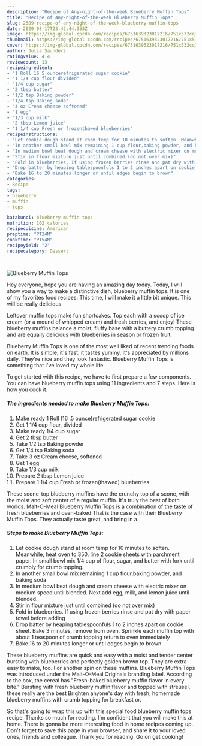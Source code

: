 ```yaml
---
description: "Recipe of Any-night-of-the-week Blueberry Muffin Tops"
title: "Recipe of Any-night-of-the-week Blueberry Muffin Tops"
slug: 2589-recipe-of-any-night-of-the-week-blueberry-muffin-tops
date: 2020-08-17T23:42:44.553Z
image: https://img-global.cpcdn.com/recipes/6751639323017216/751x532cq70/blueberry-muffin-tops-recipe-main-photo.jpg
thumbnail: https://img-global.cpcdn.com/recipes/6751639323017216/751x532cq70/blueberry-muffin-tops-recipe-main-photo.jpg
cover: https://img-global.cpcdn.com/recipes/6751639323017216/751x532cq70/blueberry-muffin-tops-recipe-main-photo.jpg
author: Julia Saunders
ratingvalue: 4.4
reviewcount: 13
recipeingredient:
- "1 Roll 16 5 ouncerefrigerated sugar cookie"
- "1 1/4 cup flour divided"
- "1/4 cup sugar"
- "2 tbsp butter"
- "1/2 tsp Baking powder"
- "1/4 tsp Baking soda"
- "3 oz Cream cheese softened"
- "1 egg"
- "1/3 cup milk"
- "2 tbsp Lemon juice"
- "1 1/4 cup Fresh or frozenthawed blueberries"
recipeinstructions:
- "Let cookie dough stand at room temp for 10 minutes to soften. Meanwhile, heat oven to 350. line 2 cookie sheets with parchment paper. In small bowl mix 1/4 cup of flour, sugar, and butter with fork until crumbly for crumb topping."
- "In another small bowl mix remaining 1 cup flour,baking powder, and baking soda"
- "In medium bowl beat dough and cream cheese with electric mixer on medium speed until blended. Next add egg, milk, and lemon juice until blended."
- "Stir in flour mixture just until combined (do not over mix)"
- "Fold in blueberries. If using frozen berries rinse and pat dry with paper towel before adding"
- "Drop batter by heaping tablespoonfuls 1 to 2 inches apart on cookie sheet. Bake 3 minutes, remove from oven. Sprinkle each muffin top with about 1 teaspoon of crumb topping return to oven immediately"
- "Bake 16 to 20 minutes longer or until edges begin to brown"
categories:
- Recipe
tags:
- blueberry
- muffin
- tops

katakunci: blueberry muffin tops 
nutrition: 102 calories
recipecuisine: American
preptime: "PT24M"
cooktime: "PT54M"
recipeyield: "2"
recipecategory: Dessert

---
```



![Blueberry Muffin Tops](https://img-global.cpcdn.com/recipes/6751639323017216/751x532cq70/blueberry-muffin-tops-recipe-main-photo.jpg)

Hey everyone, hope you are having an amazing day today. Today, I will show you a way to make a distinctive dish, blueberry muffin tops. It is one of my favorites food recipes. This time, I will make it a little bit unique. This will be really delicious.

Leftover muffin tops make fun shortcakes. Top each with a scoop of ice cream (or a mound of whipped cream) and fresh berries, and enjoy! These blueberry muffins balance a moist, fluffy base with a buttery crumb topping and are equally delicious with blueberries in season or frozen fruit.

Blueberry Muffin Tops is one of the most well liked of recent trending foods on earth. It is simple, it's fast, it tastes yummy. It's appreciated by millions daily. They're nice and they look fantastic. Blueberry Muffin Tops is something that I've loved my whole life.


To get started with this recipe, we have to first prepare a few components. You can have blueberry muffin tops using 11 ingredients and 7 steps. Here is how you cook it.

<!--inarticleads1-->

##### The ingredients needed to make Blueberry Muffin Tops:

1. Make ready 1 Roll (16 .5 ounce)refrigerated sugar cookie
1. Get 1 1/4 cup flour, divided
1. Make ready 1/4 cup sugar
1. Get 2 tbsp butter
1. Take 1/2 tsp Baking powder
1. Get 1/4 tsp Baking soda
1. Take 3 oz Cream cheese, softened
1. Get 1 egg
1. Take 1/3 cup milk
1. Prepare 2 tbsp Lemon juice
1. Prepare 1 1/4 cup Fresh or frozen(thawed) blueberries


These scone-top blueberry muffins have the crunchy top of a scone, with the moist and soft center of a regular muffin. It&#39;s truly the best of both worlds. Malt-O-Meal Blueberry Muffin Tops is a combination of the taste of fresh blueberries and oven-baked That is the case with their Blueberry Muffin Tops. They actually taste great, and bring in a. 

<!--inarticleads2-->

##### Steps to make Blueberry Muffin Tops:

1. Let cookie dough stand at room temp for 10 minutes to soften. Meanwhile, heat oven to 350. line 2 cookie sheets with parchment paper. In small bowl mix 1/4 cup of flour, sugar, and butter with fork until crumbly for crumb topping.
1. In another small bowl mix remaining 1 cup flour,baking powder, and baking soda
1. In medium bowl beat dough and cream cheese with electric mixer on medium speed until blended. Next add egg, milk, and lemon juice until blended.
1. Stir in flour mixture just until combined (do not over mix)
1. Fold in blueberries. If using frozen berries rinse and pat dry with paper towel before adding
1. Drop batter by heaping tablespoonfuls 1 to 2 inches apart on cookie sheet. Bake 3 minutes, remove from oven. Sprinkle each muffin top with about 1 teaspoon of crumb topping return to oven immediately
1. Bake 16 to 20 minutes longer or until edges begin to brown


These blueberry muffins are quick and easy with a moist and tender center bursting with blueberries and perfectly golden brown top. They are extra easy to make, too. For another spin on these muffins. Blueberry Muffin Tops was introduced under the Malt-O-Meal Originals branding label. According to the box, the cereal has &#34;Fresh-baked blueberry muffin flavor in every bite.&#34; Bursting with fresh blueberry muffin flavor and topped with streusel, these really are the best Brighten anyone&#39;s day with fresh, homemade blueberry muffins with crumb topping for breakfast or. 

So that's going to wrap this up with this special food blueberry muffin tops recipe. Thanks so much for reading. I'm confident that you will make this at home. There is gonna be more interesting food in home recipes coming up. Don't forget to save this page in your browser, and share it to your loved ones, friends and colleague. Thank you for reading. Go on get cooking!
